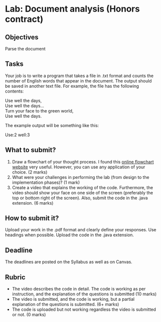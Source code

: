 # Lab: Document analysis (Honors contract)

## Objectives
Parse the document

## Tasks
Your job is to write a program that takes a file in .txt format and counts the number of English words that appear in the document. The output should be saved in another text file. For example, the file has the following contents:

Use well the days,  
Use well the days...  
Turn your face to the green world,  
Use well the days.  

The example output will be something like this:

Use:2
well:3

## What to submit?
1. Draw a flowchart of your thought process. I found this [online flowchart website](http://www.draw.io) very useful. However, you can use any application of your choice. (2 marks)
2. What were your challenges in performing the lab (from design to the implementation phases)? (1 mark)
3. Create a video that explains the working of the code. Furthermore, the video should show your face on one side of the screen (preferably the top or bottom right of the screen). Also, submit the code in the .java extension. (6 marks)

## How to submit it?
Upload your work in the .pdf format and clearly define your responses. Use headings when possible. Upload the code in the .java extension.

## Deadline
The deadlines are posted on the Syllabus as well as on Canvas.

## Rubric
- The video describes the code in detail. The code is working as per instruction, and the explanation of the questions is submitted (10 marks)
- The video is submitted, and the code is working, but a partial explanation of the questions is submitted. (6+ marks)
- The code is uploaded but not working regardless the video is submitted or not. (0 marks)
